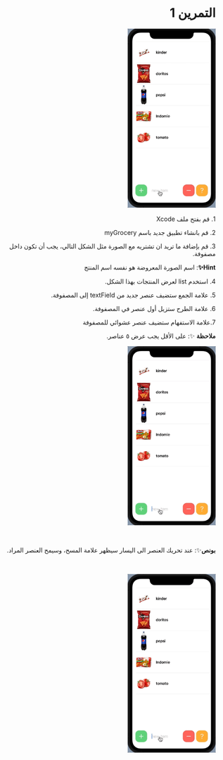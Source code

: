  <h1 align="right">التمرين 1 </h1>

<p dir="rtl">
<img src="/cw2-1.gif" width="200" alt="alt_text" title="image_tooltip">
</p>


<p dir="rtl">
1. قم بفتح ملف Xcode 

<p dir="rtl">
2. قم بانشاء تطبيق جديد باسم myGrocery

<p dir="rtl">
3. قم بإضافة  ما تريد ان تشتريه مع الصورة مثل الشكل التالي، يجب أن تكون داخل مصفوفة.

<p dir="rtl">
<strong>Hint✨</strong>: اسم الصورة المعروضة هو نفسه اسم المنتج</p>

<p dir="rtl">
4. استخدم list لعرض المنتجات بهذا الشكل.

<p dir="rtl">
5. علامة الجمع ستضيف عنصر جديد من textField إلى المصفوفة.

<p dir="rtl">
6. علامة الطرح ستزيل أول عنصر في المصفوفة.

<p dir="rtl">
7.علامة الاستفهام ستضيف عنصر عشوائي للمصفوفة

<br>
<p dir="rtl">
<strong>ملاحظة</strong> ✨: على الأقل يجب عرض ٥ عناصر.</p>

<p dir="rtl">
<img src="/cw2-2.gif" width="200" alt="alt_text" title="image_tooltip">
</p>

<br>
<p dir="rtl">
<strong>بونص</strong>✨: عند تحريك العنصر الى اليسار سيظهر علامة المسح، وسيمح العنصر المراد.</p>

<br>
<p dir="rtl">
<img src="/cw2-2.gif" width="200" alt="alt_text" title="image_tooltip">
</p>
<br>
